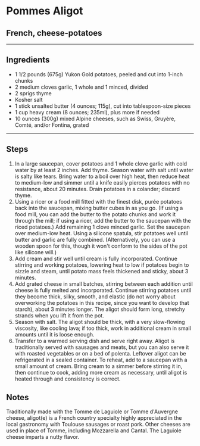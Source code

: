 # Pommes Aligot

## French, cheese-potatoes

---

## Ingredients

* 1 1/2 pounds (675g) Yukon Gold potatoes, peeled and cut into 1-inch chunks
* 2 medium cloves garlic, 1 whole and 1 minced, divided
* 2 sprigs thyme
* Kosher salt
* 1 stick unsalted butter (4 ounces; 115g), cut into tablespoon-size pieces
* 1 cup heavy cream (8 ounces; 235ml), plus more if needed
* 10 ounces (300g) mixed Alpine cheeses, such as Swiss, Gruyère, Comté, and/or Fontina, grated

---

## Steps

1.  In a large saucepan, cover potatoes and 1 whole clove garlic with cold water by at least 2 inches. Add thyme. Season water with salt until water is salty like tears. Bring water to a boil over high heat, then reduce heat to medium-low and simmer until a knife easily pierces potatoes with no resistance, about 20 minutes. Drain potatoes in a colander; discard thyme.
2. Using a ricer or a food mill fitted with the finest disk, purée potatoes back into the saucepan, mixing butter cubes in as you go. (If using a food mill, you can add the butter to the potato chunks and work it through the mill; if using a ricer, add the butter to the saucepan with the riced potatoes.) Add remaining 1 clove minced garlic. Set the saucepan over medium-low heat. Using a silicone spatula, stir potatoes well until butter and garlic are fully combined. (Alternatively, you can use a wooden spoon for this, though it won't conform to the sides of the pot like silicone will.)
3. Add cream and stir well until cream is fully incorporated. Continue stirring and working potatoes, lowering heat to low if potatoes begin to sizzle and steam, until potato mass feels thickened and sticky, about 3 minutes.
4. Add grated cheese in small batches, stirring between each addition until cheese is fully melted and incorporated. Continue stirring potatoes until they become thick, silky, smooth, and elastic (do not worry about overworking the potatoes in this recipe, since you want to develop that starch), about 3 minutes longer. The aligot should form long, stretchy strands when you lift it from the pot.
5. Season with salt. The aligot should be thick, with a very slow-flowing viscosity, like cooling lava; if too thick, work in additional cream in small amounts until it is loose enough.
6. Transfer to a warmed serving dish and serve right away. Aligot is traditionally served with sausages and meats, but you can also serve it with roasted vegetables or on a bed of polenta. Leftover aligot can be refrigerated in a sealed container. To reheat, add to a saucepan with a small amount of cream. Bring cream to a simmer before stirring it in, then continue to cook, adding more cream as necessary, until aligot is heated through and consistency is correct.


## Notes

Traditionally made with the Tomme de Laguiole or Tomme d'Auvergne cheese, aligot(e) is a French country specialty highly appreciated in the local gastronomy with Toulouse sausages or roast pork. Other cheeses are used in place of Tomme, including Mozzarella and Cantal. The Laguiole cheese imparts a nutty flavor.
